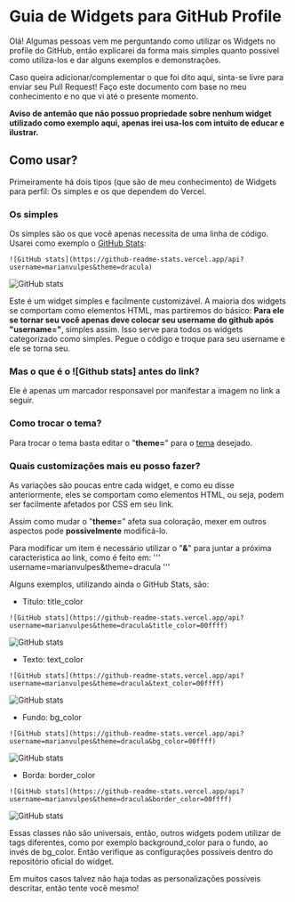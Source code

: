 # Guia de Widgets para GitHub Profile
Olá! Algumas pessoas vem me perguntando como utilizar os Widgets no profile do GitHub, então explicarei da forma mais simples quanto possivel como utiliza-los e dar alguns exemplos e demonstrações. 

Caso queira adicionar/complementar o que foi dito aqui, sinta-se livre para enviar seu Pull Request! Faço este documento com base no meu conhecimento e no que vi até o presente momento.

**Aviso de antemão que não possuo propriedade sobre nenhum widget utilizado como exemplo aqui, apenas irei usa-los com intuito de educar e ilustrar.**

## Como usar?
Primeiramente há dois tipos (que são de meu conhecimento) de Widgets para perfil: Os simples e os que dependem do Vercel.

### Os simples
Os simples são os que você apenas necessita de uma linha de código. Usarei como exemplo o <a href=https://github.com/anuraghazra/github-readme-stats>GitHub Stats</a>:
```
![GitHub stats](https://github-readme-stats.vercel.app/api?username=marianvulpes&theme=dracula)
```

![GitHub stats](https://github-readme-stats.vercel.app/api?username=marianvulpes&theme=dracula)

Este é um widget simples e facilmente customizável. A maioria dos widgets se comportam como elementos HTML, mas partiremos do básico:
**Para ele se tornar seu você apenas deve colocar seu username do github após "username="**, simples assim. Isso serve para todos os widgets categorizado como simples. Pegue o código e troque para seu username e ele se torna seu.

### Mas o que é o ![Github stats] antes do link?
Ele é apenas um marcador responsavel por manifestar a imagem no link a seguir.

### Como trocar o tema?
Para trocar o tema basta editar o "**theme=**" para o <a href="https://github.com/anuraghazra/github-readme-stats/blob/master/themes/README.md">tema</a> desejado.

### Quais customizações mais eu posso fazer?
As variações são poucas entre cada widget, e como eu disse anteriormente, eles se comportam como elementos HTML, ou seja, podem ser facilmente afetados por CSS em seu link.

Assim como mudar o "**theme=**" afeta sua coloração, mexer em outros aspectos pode **possivelmente** modificá-lo.

Para modificar um item é necessário utilizar o "**&**" para juntar a próxima caracteristica ao link, como é feito em:
'''
username=marianvulpes&theme=dracula
'''

Alguns exemplos, utilizando ainda o GitHub Stats, são:
- Título: title_color
```
![GitHub stats](https://github-readme-stats.vercel.app/api?username=marianvulpes&theme=dracula&title_color=00ffff)
```
![GitHub stats](https://github-readme-stats.vercel.app/api?username=marianvulpes&theme=dracula&title_color=00ffff)
- Texto: text_color 
```
![GitHub stats](https://github-readme-stats.vercel.app/api?username=marianvulpes&theme=dracula&text_color=00ffff)
```
![GitHub stats](https://github-readme-stats.vercel.app/api?username=marianvulpes&theme=dracula&text_color=00ffff)
- Fundo: bg_color
```
![GitHub stats](https://github-readme-stats.vercel.app/api?username=marianvulpes&theme=dracula&bg_color=00ffff)
```
![GitHub stats](https://github-readme-stats.vercel.app/api?username=marianvulpes&theme=dracula&bg_color=00ffff)
- Borda: border_color
```
![GitHub stats](https://github-readme-stats.vercel.app/api?username=marianvulpes&theme=dracula&border_color=00ffff)
```
![GitHub stats](https://github-readme-stats.vercel.app/api?username=marianvulpes&theme=dracula&border_color=00ffff)

Essas classes não são universais, então, outros widgets podem utilizar de tags diferentes, como por exemplo background_color para o fundo, ao invés de bg_color. Então verifique as configurações possiveis dentro do repositório oficial do widget. 

Em muitos casos talvez não haja todas as personalizações possiveis descritar, então tente você mesmo!



